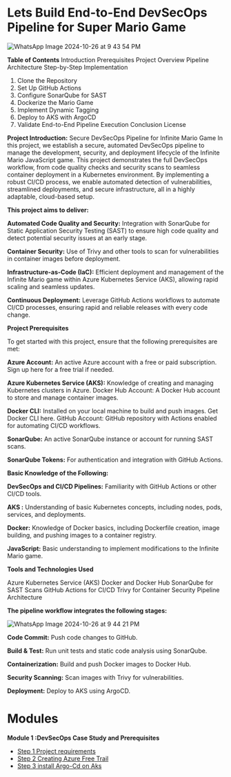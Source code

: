 # Lets Build End-to-End DevSecOps Pipeline for Super Mario Game
![WhatsApp Image 2024-10-26 at 9 43 54 PM](https://github.com/user-attachments/assets/546890df-a20c-4676-82cd-2e0f425914fc)

**Table of Contents**
Introduction
Prerequisites
Project Overview
Pipeline Architecture
Step-by-Step Implementation
1. Clone the Repository
2. Set Up GitHub Actions
3. Configure SonarQube for SAST
4. Dockerize the Mario Game
5. Implement Dynamic Tagging
6. Deploy to AKS with ArgoCD
7. Validate End-to-End Pipeline Execution
Conclusion
License

**Project Introduction:** Secure DevSecOps Pipeline for Infinite Mario Game In this project, we establish a secure, automated DevSecOps pipeline to manage the development, security, and deployment lifecycle of the Infinite Mario JavaScript game. This project demonstrates the full DevSecOps workflow, from code quality checks and security scans to seamless container deployment in a Kubernetes environment. By implementing a robust CI/CD process, we enable automated detection of vulnerabilities, streamlined deployments, and secure infrastructure, all in a highly adaptable, cloud-based setup.

**This project aims to deliver:**

**Automated Code Quality and Security:** Integration with SonarQube for Static Application Security Testing (SAST) to ensure high code quality and detect potential security issues at an early stage. 

**Container Security:** Use of Trivy and other tools to scan for vulnerabilities in container images before deployment.

**Infrastructure-as-Code (IaC):** Efficient deployment and management of the Infinite Mario game within Azure Kubernetes Service (AKS), allowing rapid scaling and seamless updates.

**Continuous Deployment:** Leverage GitHub Actions workflows to automate CI/CD processes, ensuring rapid and reliable releases with every code change.

**Project Prerequisites**

To get started with this project, ensure that the following prerequisites are met:

**Azure Account:** An active Azure account with a free or paid subscription. Sign up here for a free trial if needed.

**Azure Kubernetes Service (AKS):** Knowledge of creating and managing Kubernetes clusters in Azure. Docker Hub Account: A Docker Hub account to store and manage container images.

**Docker CLI:** Installed on your local machine to build and push images. Get Docker CLI here. GitHub Account: GitHub repository with Actions enabled for automating CI/CD workflows.

**SonarQube:** An active SonarQube instance or account for running SAST scans.

**SonarQube Tokens:** For authentication and integration with GitHub Actions.

**Basic Knowledge of the Following:**

**DevSecOps and CI/CD Pipelines:** Familiarity with GitHub Actions or other CI/CD tools.

**AKS :** Understanding of basic Kubernetes concepts, including nodes, pods, services, and deployments.

**Docker:** Knowledge of Docker basics, including Dockerfile creation, image building, and pushing images to a container registry.

**JavaScript:** Basic understanding to implement modifications to the Infinite Mario game.

**Tools and Technologies Used**

Azure Kubernetes Service (AKS) Docker and Docker Hub SonarQube for SAST Scans GitHub Actions for CI/CD Trivy for Container Security
Pipeline Architecture

**The pipeline workflow integrates the following stages:**

![WhatsApp Image 2024-10-26 at 9 44 21 PM](https://github.com/user-attachments/assets/76c2f2b6-4ff2-48cd-9cfc-11d7bb0e1089)


**Code Commit:** Push code changes to GitHub.

**Build & Test:** Run unit tests and static code analysis using SonarQube.

**Containerization:** Build and push Docker images to Docker Hub.

**Security Scanning:** Scan images with Trivy for vulnerabilities.

**Deployment:** Deploy to AKS using ArgoCD.


# Modules

**Module 1 :DevSecOps Case Study and Prerequisites**
- [Step 1 Project requirements](./module_1_prerequisites)
- [Step 2 Creating Azure Free Trail](./module_1_prerequisites/1-azure-account.md)
- [Step 3 install Argo-Cd on Aks](./module_1_prerequisites/Step-3-install-argocd-on-aks.md)




